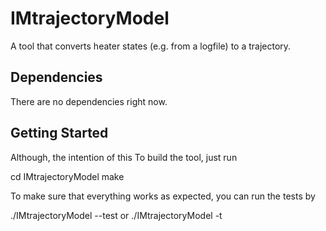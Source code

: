 # IMtrajectoryModel
A tool that converts heater states (e.g. from a logfile) to a trajectory.

## Dependencies
There are no dependencies right now.

## Getting Started
Although, the intention of this 
To build the tool, just run

  cd IMtrajectoryModel
  make

To make sure that everything works as expected, you can run the tests by

  ./IMtrajectoryModel --test
or
  ./IMtrajectoryModel -t
